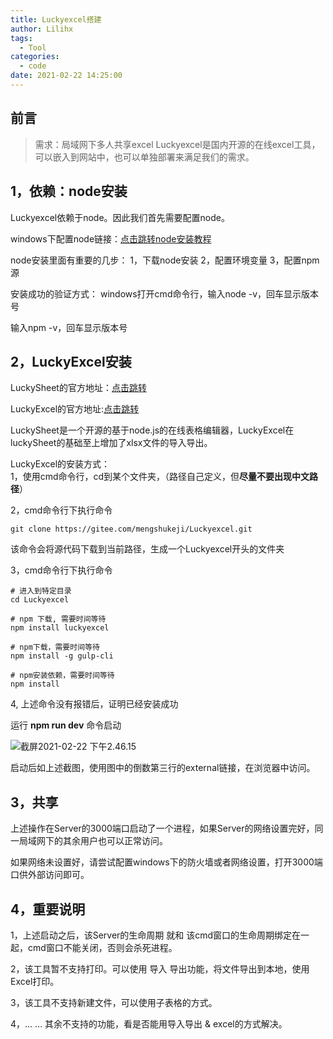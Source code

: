 ```yaml
---
title: Luckyexcel搭建
author: Lilihx
tags:
  - Tool
categories:
  - code
date: 2021-02-22 14:25:00
---
```


## 前言
>需求：局域网下多人共享excel
>Luckyexcel是国内开源的在线excel工具，可以嵌入到网站中，也可以单独部署来满足我们的需求。

<!--more-->

## 1，依赖：node安装

Luckyexcel依赖于node。因此我们首先需要配置node。

windows下配置node链接：[点击跳转node安装教程](https://blog.csdn.net/zjh_746140129/article/details/80460965)

node安装里面有重要的几步：
1，下载node安装
2，配置环境变量
3，配置npm源

安装成功的验证方式：
windows打开cmd命令行，输入node -v，回车显示版本号

输入npm -v，回车显示版本号



## 2，LuckyExcel安装

LuckySheet的官方地址：[点击跳转](https://gitee.com/mengshukeji/Luckysheet)

LuckyExcel的官方地址:[点击跳转](https://gitee.com/mengshukeji/Luckyexcel#/mengshukeji/Luckyexcel/blob/master/src/index.html)

LuckySheet是一个开源的基于node.js的在线表格编辑器，LuckyExcel在luckySheet的基础至上增加了xlsx文件的导入导出。

LuckyExcel的安装方式：<br/>
1，使用cmd命令行，cd到某个文件夹，（路径自己定义，但**尽量不要出现中文路径**）

2，cmd命令行下执行命令

`git clone https://gitee.com/mengshukeji/Luckyexcel.git `

该命令会将源代码下载到当前路径，生成一个Luckyexcel开头的文件夹

3，cmd命令行下执行命令

```shell
# 进入到特定目录
cd Luckyexcel

# npm 下载, 需要时间等待
npm install luckyexcel

# npm下载，需要时间等待
npm install -g gulp-cli

# npm安装依赖，需要时间等待
npm install

```
4, 上述命令没有报错后，证明已经安装成功

运行 **npm run dev** 命令启动

![截屏2021-02-22 下午2.46.15](http://bj.bcebos.com/ibox-thumbnail98/b33071adb2562076cd47a46b0130a641?authorization=bce-auth-v1%252Ffbe74140929444858491fbf2b6bc0935%252F2021-02-22T06%253A46%253A19Z%252F1800%252F%252Ff8b10b7d0471819c0135f37fc2dd6e2ded46f60999d26e566d632efce94e0da4)

启动后如上述截图，使用图中的倒数第三行的external链接，在浏览器中访问。

## 3，共享

上述操作在Server的3000端口启动了一个进程，如果Server的网络设置完好，同一局域网下的其余用户也可以正常访问。

如果网络未设置好，请尝试配置windows下的防火墙或者网络设置，打开3000端口供外部访问即可。

## 4，重要说明

1，上述启动之后，该Server的生命周期 就和 该cmd窗口的生命周期绑定在一起，cmd窗口不能关闭，否则会杀死进程。

2，该工具暂不支持打印。可以使用 导入 导出功能，将文件导出到本地，使用Excel打印。

3，该工具不支持新建文件，可以使用子表格的方式。

4，... ... 其余不支持的功能，看是否能用导入导出 & excel的方式解决。